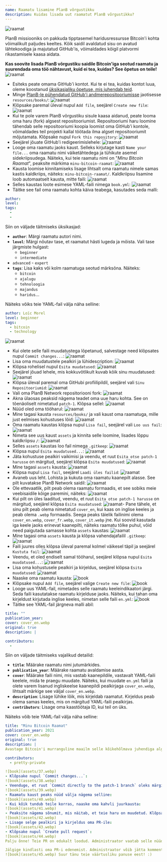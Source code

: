 ```yaml
---
name: Raamatu lisamine PlanB võrgustikku
description: Kuidas lisada uut raamatut PlanB võrgustikku?
---
```

![raamat](assets/cover.webp)

PlanB missiooniks on pakkuda tipptasemel haridusressursse Bitcoin'i kohta võimalikult paljudes keeltes. Kõik saidil avaldatud sisu on avatud lähtekoodiga ja majutatud GitHub'is, võimaldades kõigil platvormi rikastamisele kaasa aidata.

**Kas soovite lisada PlanB võrgustiku saidile Bitcoin'iga seotud raamatu ja suurendada oma töö nähtavust, kuid ei tea, kuidas? See õpetus on teile!**
![raamat](assets/01.webp)
- Esiteks peate omama GitHub'i kontot. Kui te ei tea, kuidas kontot luua, oleme koostanud [üksikasjaliku õpetuse, mis juhendab teid](https://planb.network/tutorials/others/contribution/create-github-account-a75fc39d-f0d0-44dc-9cd5-cd94aee0c07c).
- Minge [PlanB-le pühendatud GitHub'i andmerepositooriumisse](https://github.com/PlanB-Network/bitcoin-educational-content/tree/dev/resources/books) jaotisesse `resources/books/`:
![raamat](assets/02.webp)
- Klõpsake paremal üleval nupul `Add file`, seejärel `Create new file`:
![raamat](assets/03.webp)
- Kui te pole varem PlanB võrgustiku sisule kaasa aidanud, peate looma oma haru (fork) algsest repositooriumist. Repositooriumi haru loomine tähendab selle repositooriumi koopia loomist oma GitHub'i kontole, võimaldades teil projekti kallal töötada ilma algset repositooriumit mõjutamata. Klõpsake nupul `Fork this repository`:
![raamat](assets/04.webp)
- Seejärel jõuate GitHub'i redigeerimislehele:
![raamat](assets/05.webp)
- Looge oma raamatu jaoks kaust. Selleks kirjutage kasti `Name your file...` oma raamatu nimi väiketähtedega ja tühikute asemel sidekriipsudega. Näiteks, kui teie raamatu nimi on "*Minu Bitcoin Raamat*", peaksite märkima `minu-bitcoin-raamat`:
![raamat](assets/06.webp)
- Kausta loomise kinnitamiseks lisage lihtsalt oma raamatu nimele samas kastis kaldkriips, näiteks: `minu-bitcoin-raamat/`. Kaldkriipsu lisamine loob automaatselt kausta, mitte faili:
![raamat](assets/07.webp)
- Selles kaustas loote esimese YAML-faili nimega `book.yml`:
![raamat](assets/08.webp)
- Täitke see fail oma raamatu kohta käiva teabega, kasutades seda malli:

```yaml
author: 
level: 
tags:
  - 
  - 
```

Siin on väljade täitmiseks üksikasjad:
- **`author`**: Märgi raamatu autori nimi.
- **`level`**: Märgi nõutav tase, et raamatut hästi lugeda ja mõista. Vali tase järgmiste hulgast:
	- `beginner`
	- `intermediate`
- `advanced` - `expert`
- **`tags`**: Lisa kaks või kolm raamatuga seotud märksõna. Näiteks:
    - `bitcoin`
    - `ajalugu`
    - `tehnoloogia`
    - `majandus`
    - `haridus`...

Näiteks võiks teie YAML-fail välja näha selline:

```yaml
author: Loïc Morel
level: beginner
tags:
  - bitcoin
  - technology
```

![raamat](assets/09.webp)
- Kui olete selle faili muudatustega lõpetanud, salvestage need klõpsates nupul `Commit changes...`:
![raamat](assets/10.webp)
- Lisa oma muudatustele pealkiri ja lühidescription: ![raamat](assets/11.webp)
- Klõpsa rohelisel nupul `Esita muudatused`: ![raamat](assets/12.webp)
- Seejärel jõuad lehele, mis kokkuvõtlikult kuvab kõik sinu muudatused: ![raamat](assets/13.webp)
- Klõpsa üleval paremal oma GitHubi profiilipildil, seejärel vali `Sinu Repositooriumid`: ![raamat](assets/14.webp)
- Vali oma PlanB Network repositoriooni fork: ![raamat](assets/15.webp)
- Akna ülaosas peaksid nägema teadet oma uue haru kohta. See on tõenäoliselt nimetatud `patch-1`. Klõpsa sellel: ![raamat](assets/16.webp)
- Nüüd oled oma tööharul: ![raamat](assets/17.webp)
- Mine tagasi kausta `resources/books/` ja vali kaust oma raamatuga, mille just eelmises kohustuses lõid: ![raamat](assets/18.webp)
- Oma raamatu kaustas klõpsa nupul `Lisa fail`, seejärel vali `Loo uus fail`: ![raamat](assets/19.webp)
- Nimeta see uus kaust `assets` ja kinnita selle loomine, lisades lõppu kaldkriipsu `/`: ![raamat](assets/20.webp)
- Selles `assets` kaustas loo fail nimega `.gitkeep`: ![raamat](assets/21.webp)
- Klõpsa nupul `Esita muudatused...`: ![raamat](assets/22.webp)
- Jäta kohustuse pealkiri vaikimisi ja veendu, et ruut `Esita otse patch-1 harusse` on märgitud, seejärel klõpsa `Esita muudatused`: ![raamat](assets/23.webp)
- Mine tagasi `assets` kausta: ![raamat](assets/24.webp)
- Klõpsa nupul `Lisa fail`, seejärel `Laadi üles failid`: ![raamat](assets/25.webp)
- Avaneb uus leht. Lohista ja kukuta oma raamatu kaanepilt alasse. See pilt kuvatakse PlanB Network saidil: ![raamat](assets/26.webp)
- Ole ettevaatlik, pilt peab olema raamatu formaadis, et see sobiks meie veebisaidile kõige paremini, näiteks: ![raamat](assets/27.webp)
- Kui pilt on üles laaditud, veendu, et ruut `Esita otse patch-1 harusse` on märgitud, seejärel klõpsa `Esita muudatused`: ![raamat](assets/28.webp)- Pane tähele, et sinu pilt peab olema nimetatud `cover_en`, kui kaas on inglise keeles ja peab olema `.webp` formaadis. Seega peaks täielik failinimi olema `cover_en.webp`, `cover_fr.webp`, `cover_it.webp` jne. Kui soovid kasutada iga keele jaoks erinevat kaanepilti, näiteks raamatu tõlke puhul, võid need paigutada samasse kohta `assets` kaustas: ![raamat](assets/29.webp)
- Mine tagasi oma `assets` kausta ja klõpsa vahendajafailil `.gitkeep`: ![raamat](assets/30.webp)
- Faili juures olles klõpsa üleval paremal kolmel väikesel täpil ja seejärel `Kustuta fail`: ![raamat](assets/31.webp)
- Veendu, et oled endiselt samal tööharul, seejärel klõpsa nupul `Esita muudatused...`: ![raamat](assets/32.webp)
- Lisa oma kohustusele pealkiri ja kirjeldus, seejärel klõpsa `Esita muudatused`: ![raamat](assets/33.webp)
- Naaske oma raamatu kausta: ![book](assets/34.webp)
- Klõpsake nupul `Add file`, seejärel valige `Create new file`:
![book](assets/35.webp)
- Looge uus YAML-fail, nimetades selle raamatu keeleindikaatori järgi. Seda faili kasutatakse raamatu kirjelduse jaoks. Näiteks, kui tahan oma kirjeldust kirjutada inglise keeles, nimetan selle faili `en.yml`:
![book](assets/36.webp)
- Täitke see YAML-fail järgneva malli abil:
```yaml
title: ""
publication_year: 
cover: cover_en.webp
original: true
description: |

contributors:
  - 
```

Siin on väljade täitmiseks vajalikud detailid:
- **`title`**: Määrake raamatu nimi jutumärkides.
- **`publication_year`**: Määrake raamatu avaldamise aasta.
- **`cover`**: Määrake faili nimi, mis vastab kaanepildile, vastavalt YAML-faili keelele, mida te praegu muudate. Näiteks, kui muudate `en.yml` faili ja olete varem lisanud ingliskeelse kaanepildi pealkirjaga `cover_en.webp`, lihtsalt märkige see väljal `cover_en.webp`.
- **`description`**: Lisage lühike lõik, mis kirjeldab raamatut. Kirjeldus peab olema samas keeles, mis on märgitud YAML-faili pealkirjas.
- **`contributors`**: Lisage oma kaastöötaja ID, kui teil on üks.

Näiteks võib teie YAML-fail välja näha selline:

```yaml
title: "Minu Bitcoin Raamat"
publication_year: 2021
cover: cover_en.webp
original: true
description: |
Avastage Bitcoin'i murranguline maailm selle kõikehõlmava juhendiga algajatele. Minu Bitcoin Raamat dešifreerib Bitcoin'i keerukused, pakkudes selget ja lühikest sissejuhatust, kuidas protokoll töötab. Alates selle revolutsioonilisest tehnoloogiast kuni selle potentsiaalse mõjuni maailmamajandusele, pakub see raamat hindamatuid teadmisi ja praktilisi teadmisi. Ideaalne neile, kes on Bitcoin'iga uued, katab see alused, turvanõuanded ja digitaalse finantseerimise tuleviku. Sukelduge raha tulevikku ja varustage end teadmistega, et enesekindlalt navigeerida digiajastul.

contributors:
  - pretty-private

![book](assets/37.webp)
- Klõpsake nupul `Commit changes...`:
![book](assets/38.webp)
- Veenduge, et ruut `Commit directly to the patch-1 branch` oleks märgitud, lisage pealkiri, seejärel klõpsake nupul `Commit changes`:
![book](assets/39.webp)
- Raamatu kaust peaks nüüd välja nägema selline:
![book](assets/40.webp)
- Kui kõik tundub teile korras, naaske oma kahvli juurkausta:
![book](assets/41.webp)
- Peaksite nägema sõnumit, mis näitab, et teie haru on muudetud. Klõpsake nupul `Compare & pull request`:
![book](assets/42.webp)
- Lisage selge pealkiri ja kirjeldus oma PR-ile:
![book](assets/43.webp)
- Klõpsake nupul `Create pull request`:
![book](assets/44.webp)
Palju õnne! Teie PR on edukalt loodud. Administraator vaatab selle nüüd üle ja kui kõik on korras, ühendab selle PlanB Network'i peamisse repositooriumisse. Teie raamat peaks veebisaidil ilmuma mõne päeva pärast.

Jälgige kindlasti oma PR-i edenemist. Administraator võib jätta kommentaari, paludes lisateavet. Niikaua kui teie PR pole kinnitatud, saate seda vaadata PlanB Network'i GitHubi repositooriumi `Pull requests` vahekaardil.
![book](assets/45.webp) Suur tänu teie väärtusliku panuse eest! :)
